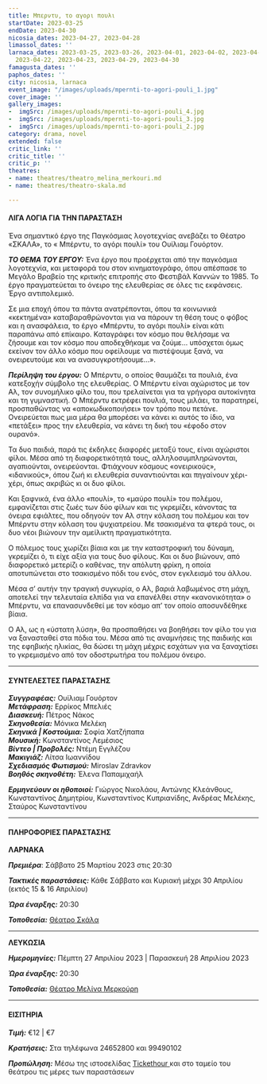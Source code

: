 ```yaml
---
title: Μπερντυ, το αγορι πουλι
startDate: 2023-03-25
endDate: 2023-04-30
nicosia_dates: 2023-04-27, 2023-04-28
limassol_dates: ''
larnaca_dates: 2023-03-25, 2023-03-26, 2023-04-01, 2023-04-02, 2023-04-08, 2023-04-09,
  2023-04-22, 2023-04-23, 2023-04-29, 2023-04-30
famagusta_dates: ''
paphos_dates: ''
city: nicosia, larnaca
event_image: "/images/uploads/mpernti-to-agori-pouli_1.jpg"
cover_image: ''
gallery_images:
-  imgSrc: /images/uploads/mpernti-to-agori-pouli_4.jpg
-  imgSrc: /images/uploads/mpernti-to-agori-pouli_3.jpg
-  imgSrc: /images/uploads/mpernti-to-agori-pouli_2.jpg
category: drama, novel
extended: false
critic_link: ''
critic_title: ''
critic_p: ''
theatres:
- name: theatres/theatro_melina_merkouri.md
- name: theatres/theatro-skala.md

---
```

#### ΛΙΓΑ ΛΟΓΙΑ ΓΙΑ ΤΗΝ ΠΑΡΑΣΤΑΣΗ

Ένα σημαντικό έργο της Παγκόσμιας λογοτεχνίας ανεβάζει το Θέατρο «ΣΚΑΛΑ», το « Μπέρντυ, το αγόρι πουλί» του Ουίλιαμ Γουόρτον.

**_ΤΟ ΘΕΜΑ ΤΟΥ ΕΡΓΟΥ:_** Ένα έργο που προέρχεται από την παγκόσμια λογοτεχνία, και μεταφορά του στον κινηματογράφο, όπου απέσπασε το Μεγάλο Βραβείο της κριτικής επιτροπής στο Φεστιβάλ Καννών το 1985. Το έργο πραγματεύεται το όνειρο της ελευθερίας σε όλες τις εκφάνσεις. Έργο αντιπολεμικό.

Σε μια εποχή όπου τα πάντα ανατρέπονται, όπου τα κοινωνικά «κεκτημένα» καταβαραθρώνονται για να πάρουν τη θέση τους ο φόβος και η ανασφάλεια, το έργο «Μπέρντυ, το αγόρι πουλί» είναι κάτι παραπάνω από επίκαιρο. Καταγράφει τον κόσμο που θελήσαμε να ζήσουμε και τον κόσμο που αποδεχθήκαμε να ζούμε... υπόσχεται όμως εκείνον τον άλλο κόσμο που οφείλουμε να πιστέψουμε ξανά, να ονειρευτούμε και να ανασυγκροτήσουμε...».

**_Περίληψη του έργου:_** Ο Μπέρντυ, ο οποίος θαυμάζει τα πουλιά, ένα κατεξοχήν σύμβολο της ελευθερίας. Ο Μπέρντυ είναι αχώριστος με τον Αλ, τον συνομήλικο φίλο του, που τρελαίνεται για τα γρήγορα αυτοκίνητα και τη γυμναστική. Ο Μπέρντυ εκτρέφει πουλιά, τους μιλάει, τα παρατηρεί, προσπαθώντας να «αποκωδικοποιήσει» τον τρόπο που πετάνε. Ονειρεύεται πως μια μέρα θα μπορέσει να κάνει κι αυτός το ίδιο, να «πετάξει» προς την ελευθερία, να κάνει τη δική του «έφοδο στον ουρανό».

Τα δυο παιδιά, παρά τις έκδηλες διαφορές μεταξύ τους, είναι αχώριστοι φίλοι. Μέσα από τη διαφορετικότητά τους, αλληλοσυμπληρώνονται, αγαπιούνται, ονειρεύονται. Φτιάχνουν κόσμους «ονειρικούς», «ιδανικούς», όπου ζωή κι ελευθερία συναντιούνται και πηγαίνουν χέρι-χέρι, όπως ακριβώς κι οι δυο φίλοι.

Και ξαφνικά, ένα άλλο «πουλί», το «μαύρο πουλί» του πολέμου, εμφανίζεται στις ζωές των δύο φίλων και τις γκρεμίζει, κάνοντας τα όνειρα εφιάλτες, που οδηγούν τον Αλ στην κόλαση του πολέμου και τον Μπέρντυ στην κόλαση του ψυχιατρείου. Με τσακισμένα τα φτερά τους, οι δυο νέοι βιώνουν την αμείλικτη πραγματικότητα.

Ο πόλεμος τους χωρίζει βίαια και με την καταστροφική του δύναμη, γκρεμίζει ό, τι είχε αξία για τους δυο φίλους. Και οι δυο βιώνουν, από διαφορετικό μετερίζι ο καθένας, την απόλυτη φρίκη, η οποία αποτυπώνεται στο τσακισμένο πόδι του ενός, στον εγκλεισμό του άλλου.

Μέσα σ’ αυτήν την τραγική συγκυρία, ο Αλ, βαριά λαβωμένος στη μάχη, αποτελεί την τελευταία ελπίδα για να επανέλθει στην «κανονικότητα» ο Μπέρντυ, να επανασυνδεθεί με τον κόσμο απ’ τον οποίο αποσυνδέθηκε βίαια.

Ο Αλ, ως η «ύστατη λύση», θα προσπαθήσει να βοηθήσει τον φίλο του για να ξανασταθεί στα πόδια του. Μέσα από τις αναμνήσεις της παιδικής και της εφηβικής ηλικίας, θα δώσει τη μάχη μέχρις εσχάτων για να ξαναχτίσει το γκρεμισμένο από τον οδοστρωτήρα του πολέμου όνειρο.

***

#### ΣΥΝΤΕΛΕΣΤΕΣ ΠΑΡΑΣΤΑΣΗΣ

**_Συγγραφέας:_** Ουίλιαμ Γουόρτον  
**_Μετάφραση:_** Ερρίκος Μπελιές  
**_Διασκευή:_** Πέτρος Νάκος  
**_Σκηνοθεσία:_** Μόνικα Μελέκη  
**_Σκηνικά | Κοστούμια:_** Σοφία Χατζήπαπα  
**_Μουσική:_** Κωνσταντίνος Λεμέσιος  
**_Βίντεο | Προβολές:_** Ντέμη Εγγλέζου  
**_Μακιγιάζ:_** Λίτσα Ιωαννίδου  
**_Σχεδιασμός Φωτισμού:_** Miroslav Zdravkov  
**_Βοηθός σκηνοθέτη:_** Έλενα Παπαμιχαήλ

**_Ερμηνεύουν οι ηθοποιοί:_** Γιώργος Νικολάου, Αντώνης Κλεάνθους, Κωνσταντίνος Δημητρίου, Κωνσταντίνος Κυπριανίδης, Ανδρέας Μελέκης, Σταύρος Κωνσταντίνου

***

#### ΠΛΗΡΟΦΟΡΙΕΣ ΠΑΡΑΣΤΑΣΗΣ

**ΛΑΡΝΑΚΑ**

**_Πρεμιέρα_**: Σάββατο 25 Μαρτίου 2023 στις 20:30

**_Τακτικές παραστάσεις:_** Κάθε Σάββατο και Κυριακή μέχρι 30 Απριλίου (εκτός 15 & 16 Απριλίου)

**_Ώρα έναρξης:_** 20:30

**_Τοποθεσία:_** [Θέατρο Σκάλα](?#map)

***

**ΛΕΥΚΩΣΙΑ**

**_Ημερομηνίες:_** Πέμπτη 27 Απριλίου 2023 | Παρασκευή 28 Απριλίου 2023

**_Ώρα έναρξης:_** 20:30

**_Τοποθεσία:_** [Θέατρο Μελίνα Μερκούρη](?#map)

***

#### ΕΙΣΙΤΗΡΙΑ

**_Τιμή:_** €12 | €7

**_Κρατήσεις:_** Στα τηλέφωνα 24652800 και 99490102

**_Προπώληση:_** Μέσω της ιστοσελίδας [Tickethour ](https://shop.tickethour.com/showEventInformation.html?idEvent=4164)και στο ταμείο του θεάτρου τις μέρες των παραστάσεων